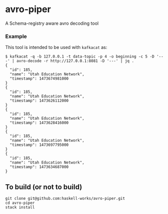 # avro-piper

A Schema-registry aware avro decoding tool

### Example
This tool is intended to be used with `kafkacat` as:

```
$ kafkacat -q -b 127.0.0.1 -t data-topic -p 4 -o beginning -c 5 -D '---' | avro-decode -r http://127.0.0.1:8081 -D '---' | jq .
{
  "id": 185,
  "name": "Utah Education Network",
  "timestamp": 1473674981000
}
{
  "id": 185,
  "name": "Utah Education Network",
  "timestamp": 1473626112000
}
{
  "id": 185,
  "name": "Utah Education Network",
  "timestamp": 1473628416000
}
{
  "id": 185,
  "name": "Utah Education Network",
  "timestamp": 1473697795000
}
{
  "id": 185,
  "name": "Utah Education Network",
  "timestamp": 1473634687000
}
```

## To build (or not to build)

```
git clone git@github.com:haskell-works/avro-piper.git
cd avro-piper
stack install
```
